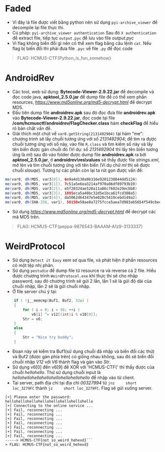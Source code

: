 # Faded
+ Vì đây là file được viết bằng python nên sử dụng `pyi-archive_viewer` để decompile lại file thực thi.
+ Cú pháp: `pyi-archive_viewer authentication` Sau đó `X authentication` để extract file, tiếp tục `output.pyc` để lưu vào file *output.pyc* 
+ Vì flag không biến đổi gì nên có thể xem flag bằng câu lệnh `cat`. Nếu flag bị biến đổi thì phải đưa file `.pyc` về file `.py` để đọc code
> FLAG: HCMUS-CTF{Python_is_fun_somehow}

# AndroidRev
+ Các tool, web sử dụng: **Bytecode-Viewer-2.9.22.jar** để decompile và đọc code java, **apktool_2.5.0.jar** để dump file để có thể xem phần resources, *https://www.md5online.org/md5-decrypt.html* để decrypt MD5.
+ Đầu tiên dump file **androidrev.apk** sau đó đọc đưa file **androidrev.apk** vào **Bytecode-Viewer-2.9.22.jar**, đọc  code tại file **/com/hcmusctf/androidrev/FlagChecker.class** hàm **checkFlag** để hiểu rõ bản chất vấn đề.
+ Giải thích một chút về `var0.getString(2131492904)` tại hàm "me": chương trình sẽ lấy chuỗi tương ứng với số *2131492904*; để tìm ra được chuỗi tương ứng với số này, vào file `R.class` và tìm kiếm số này và lấy tên biến được gán chuỗi đó (Ví dụ: số *2131492904* thì lấy tên biến tương ứng là *ml*) sau đó vào folder được dump file **androidrev.apk** ra bởi **apktool_2.5.0.jar**, ở **androidrev\res\values** sẽ thấy được file *strings.xml*, mở lên và tìm chuỗi tương ứng với tên biến (Ví dụ chữ *ml* thì sẽ được chuỗi *slauqe*). Tương tự các phần còn lại ta rút gọn được vấn đề:
```java
me(var0, dh(MD5, var3[0]), 6e9a4d130a9b316e9201238844dd5124) 
me(var0, dh(MD5, var3[1]), 7c51a5e6ea3214af970a86df89793b19) 
me(var0, dh(MD5, var3[2]), e5f20324ae520a11a86c7602e29ecbb8) 
me(var0, dh(MD5, var3[3]), 1885eca5a40bc32d5e1bca61fcd308a5) 
me(var0, dh(MD5, var3[4]), da5062d64347e5e020c5419cebd149a2) 
me(var0, dh(SHA-256, var1), 58150e58ae8a7275fcce5aea7d983ab5654f549cbeecedec27c89fe8246937d5) 
```
+ Sử dụng *https://www.md5online.org/md5-decrypt.html* để decrypt các mã MD5 trên.
> FLAG: HCMUS-CTF{peppa-9876543-BAAAM-A1z9-3133337}

# WeirdProtocol
+ Sử dụng `Detect it Easy` xem sơ qua file, và phát hiện ở phần resources có một tệp nhị phân.
+ Sử dụng `pestudio` để dump file từ resource ra và reverse cả 2 file. Hiểu được chương trình `WeirdProtocol.exe` khi thực thi sẽ cho nhập password, sau đó chương trình sẽ gửi 2 lần, lần 1 sẽ là gửi độ dài của chuỗi nhập, lần 2 sẽ là gửi chuỗi nhập.
+ Ở file server chú ý tại:
```c
	if ( !j__memcmp(Buf1, Buf2, 32u) )
	{
		for ( i = 0; i < 30; ++i )
	  		v6[i] ^= v12[(int)i % v10[0]];
		Str = v6;	
	}
	else
	{
		Str = "Nice try buddy";
	}
```
+ Đoạn này sẽ kiểm tra Buf1(sử dụng chuỗi đã nhập và biến đổi các thứ) và Buf2 (được gán phía trên) có giống nhau không, sau đó sẽ biến đổi chuỗi nhập *V12* với *V6* thành flag và gán vào *Str*.
+ Sử dụng v6[0] đến v6[9] để XOR với 'HCMUS-CTF{' thì thấy được của chuỗi *hellohello*. Thử sử dụng chuỗi input là *hellohellohellohellohellohellohellohello* để nhập vào từ client.
+ Tại server, path địa chỉ tại địa chỉ *00327994* từ `jnz     short loc_3279FC` thành `jz     short loc_3279FC`. Flag sẽ gửi xuống server.
```
[+] Please enter the password: hellohellohellohellohellohellohellohello
[+] Connecting to the online service ...
[+] Fail, reconnecting ...
[+] Fail, reconnecting ...
[+] Fail, reconnecting ...
[+] Fail, reconnecting ...
[+] Fail, reconnecting ...
[+] Fail, reconnecting ...
[+] Fail, reconnecting ...
-----> HCMUS-CTF{not_so_weird_hehexd}```
> FLAG: HCMUS-CTF{not_so_weird_hehexd}